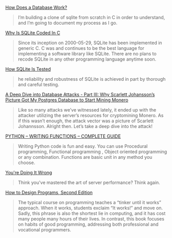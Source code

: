 [How Does a Database Work?](https://cstack.github.io/db_tutorial/)
> I’m building a clone of sqlite from scratch in C in order to understand, and I’m going to document my process as I go.

[Why Is SQLite Coded In C](https://sqlite.org/whyc.html)
> Since its inception on 2000-05-29, SQLite has been implemented in generic C. C was and continues to be the best language for implementing a software library like SQLite. There are no plans to recode SQLite in any other programming language anytime soon.

[How SQLite Is Tested](https://sqlite.org/testing.html)
> he reliability and robustness of SQLite is achieved in part by thorough and careful testing.

[A Deep Dive into Database Attacks - Part III: Why Scarlett Johansson’s Picture Got My Postgres Database to Start Mining Monero](https://www.imperva.com/blog/2018/03/deep-dive-database-attacks-scarlett-johanssons-picture-used-for-crypto-mining-on-postgre-database/)
> Like so many attacks we’ve witnessed lately, it ended up with the attacker utilizing the server’s resources for cryptomining Monero. As if this wasn’t enough, the attack vector was a picture of Scarlett Johannsson. Alright then. Let’s take a deep dive into the attack!

[PYTHON – WRITING FUNCTIONS – COMPLETE GUIDE](http://devarea.com/python-writing-functions-complete-guide/#.Wrm6aXU_W03)
> Writing Python code is fun and easy. You can use Procedural programming, Functional programming , Object oriented programming or any combination.  Functions are basic unit in any method you choose.

[You're Doing It Wrong](https://queue.acm.org/detail.cfm?id=1814327)
> Think you've mastered the art of server performance? Think again.

[How to Design Programs, Second Edition](http://www.htdp.org/2018-01-06/Book/part_preface.html)
> The typical course on programming teaches a “tinker until it works” approach. When it works, students exclaim “It works!” and move on. Sadly, this phrase is also the shortest lie in computing, and it has cost many people many hours of their lives. In contrast, this book focuses on habits of good programming, addressing both professional and vocational programmers.